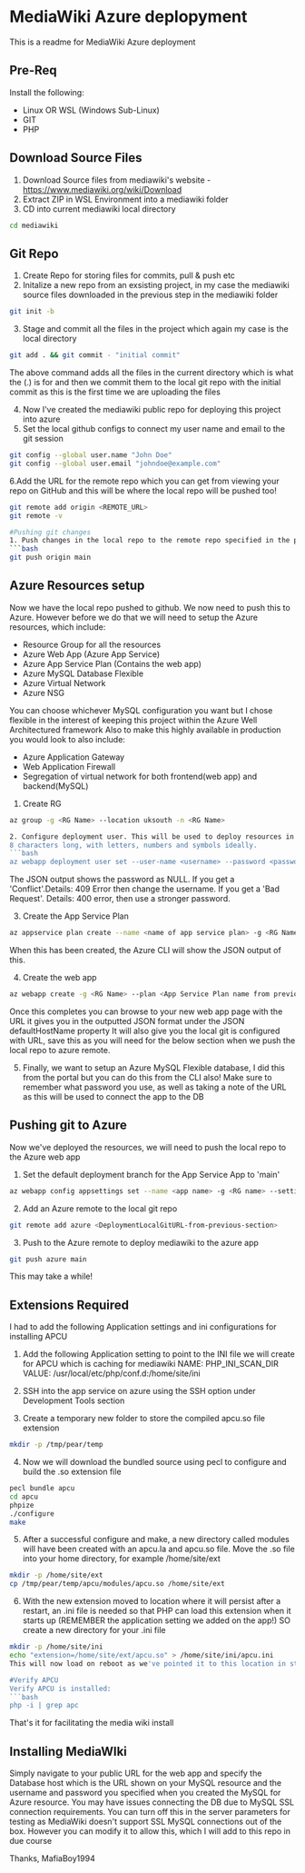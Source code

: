 # MediaWiki Azure deplopyment

This is a readme for MediaWiki Azure deployment

## Pre-Req

Install the following:
* Linux OR WSL (Windows Sub-Linux)
* GIT
* PHP




## Download Source Files

1. Download Source files from mediawiki's website - https://www.mediawiki.org/wiki/Download
2. Extract ZIP in WSL Environment into a mediawiki folder
3. CD into current mediawiki local directory
```bash
cd mediawiki
```

## Git Repo
1. Create Repo for storing files for commits, pull & push etc
2. Initalize a new repo from an exsisting project, in my case the mediawiki source files downloaded in the previous step in the mediawiki folder
```bash
git init -b
```
3. Stage and commit all the files in the project which again my case is the local directory
```bash
git add . && git commit - "initial commit"
```
The above command adds all the files in the current directory which is what the (.) is for and then we commit them to the local git repo with the initial commit as this is the first time we are uploading the files

4. Now I've created the mediawiki public repo for deploying this project into azure
5. Set the local github configs to connect my user name and email to the git session
```bash
git config --global user.name "John Doe"
git config --global user.email "johndoe@example.com"
```

6.Add the URL for the remote repo which you can get from viewing your repo on GitHub and this will be where the local repo will be pushed too!
```bash 
git remote add origin <REMOTE_URL>
git remote -v

#Pushing git changes
1. Push changes in the local repo to the remote repo specified in the previous step
```bash
git push origin main
```

## Azure Resources setup
Now we have the local repo pushed to github. We now need to push this to Azure.
However before we do that we will need to setup the Azure resources, which include:
* Resource Group for all the resources
* Azure Web App (Azure App Service)
* Azure App Service Plan (Contains the web app)
* Azure MySQL Database Flexible
* Azure Virtual Network
* Azure NSG

You can choose whichever MySQL configuration you want but I chose flexible in the interest of keeping this project within the Azure Well Architectured framework
Also to make this highly available in production you would look to also include:
* Azure Application Gateway
* Web Application Firewall
* Segregation of virtual network for both frontend(web app) and backend(MySQL)

1. Create RG 
```bash
az group -g <RG Name> --location uksouth -n <RG Name>

2. Configure deployment user. This will be used to deploy resources in Azure fo rthis project. The username we choose much be unique within Azure and for local Git pushes mustn't contain the '@' symbol. The password must be at least
8 characters long, with letters, numbers and symbols ideally.
```bash
az webapp deployment user set --user-name <username> --password <password>
```
The JSON output shows the password as NULL. If you get a 'Conflict'.Details: 409 Error then change the username. If you get a 'Bad Request'. Details: 400 error, then use a stronger password.

3. Create the App Service Plan
```bash
az appservice plan create --name <name of app service plan> -g <RG Name> --sku <Sku> --is-linux
```
When this has been created, the Azure CLI will show the JSON output of this.

4. Create the web app
```bash
az webapp create -g <RG Name> --plan <App Service Plan name from previous step> --name <App Name> --runtime 'PHP|7.4' --deployment-local-git
```
Once this completes you can browse to your new web app page with the URL it gives you in the outputted JSON format under the JSON defaultHostName property
It will also give you the local git is configured with URL, save this as you will need for the below section when we push the local repo to azure remote.

5. Finally, we want to setup an Azure MySQL Flexible database, I did this from the portal but you can do this from the CLI also!
Make sure to remember what password you use, as well as taking a note of the URL as this will be used to connect the app to the DB



## Pushing git to Azure
Now we've deployed the resources, we will need to push the local repo to the Azure web app

1. Set the default deployment branch for the App Service App to 'main'
```bash
az webapp config appsettings set --name <app name> -g <RG name> --settings DEPLOYMENT_BRANCH='main'
```
2. Add an Azure remote to the local git repo
```bash
git remote add azure <DeploymentLocalGitURL-from-previous-section>
```
3. Push to the Azure remote to deploy mediawiki to the azure app
```bash
git push azure main
```
This may take a while!


## Extensions Required
I had to add the following Application settings and ini configurations for installing APCU

1. Add the following Application setting to point to the INI file we will create for APCU which is caching for mediawiki
NAME: PHP_INI_SCAN_DIR
VALUE: /usr/local/etc/php/conf.d:/home/site/ini

2. SSH into the app service on azure using the SSH option under Development Tools section
3. Create a temporary new folder to store the compiled apcu.so file extension
```bash 
mkdir -p /tmp/pear/temp
```
4. Now we will download the bundled source using pecl to configure and build the .so extension file
```bash
pecl bundle apcu
cd apcu
phpize
./configure
make
```
5. After a successful configure and make, a new directory called modules will have been created with an apcu.la and apcu.so file. Move the .so file into your home directory, for example /home/site/ext
```bash
mkdir -p /home/site/ext
cp /tmp/pear/temp/apcu/modules/apcu.so /home/site/ext
```
6. With the new extension moved to location where it will persist after a restart, an .ini file is needed so that PHP can load this extension when it starts up (REMEMBER the application setting we added on the app!)
SO create a new directory for your .ini file
```bash
mkdir -p /home/site/ini
echo "extension=/home/site/ext/apcu.so" > /home/site/ini/apcu.ini
This will now load on reboot as we've pointed it to this location in step 1 when we added the application setting on the app in azure.

#Verify APCU
Verify APCU is installed:
```bash
php -i | grep apc
```

That's it for facilitating the media wiki install


## Installing MediaWIki
Simply navigate to your public URL for the web app and specify the Database host which is the URL shown on your MySQL resource and the username and password you specified when you created the MySQL for Azure resource.
You may have issues connecting the DB due to MySQL SSL connection requirements.
You can turn off this in the server parameters for testing as MediaWiki doesn't support SSL MySQL connections out of the box. However you can modify it to allow this, which I will add to this repo in due course


Thanks,
MafiaBoy1994
























